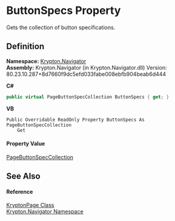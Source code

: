 # ButtonSpecs Property


Gets the collection of button specifications.



## Definition
**Namespace:** <a href="a21ac074-d119-3dc6-bd1c-d3a12c0128bc.md">Krypton.Navigator</a>  
**Assembly:** Krypton.Navigator (in Krypton.Navigator.dll) Version: 80.23.10.287+8d7660f9dc5efd033fabe008ebfb904beab6d444

**C#**
``` C#
public virtual PageButtonSpecCollection ButtonSpecs { get; }
```
**VB**
``` VB
Public Overridable ReadOnly Property ButtonSpecs As PageButtonSpecCollection
	Get
```



#### Property Value
<a href="145ecbd7-daf6-5093-b4bb-79da5d7d9d00.md">PageButtonSpecCollection</a>

## See Also


#### Reference
<a href="6152055e-8626-d35d-405b-6d965a03471a.md">KryptonPage Class</a>  
<a href="a21ac074-d119-3dc6-bd1c-d3a12c0128bc.md">Krypton.Navigator Namespace</a>  

